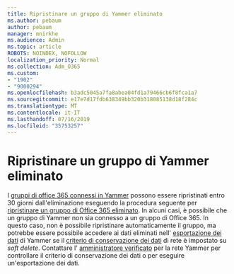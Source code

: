```yaml
---
title: Ripristinare un gruppo di Yammer eliminato
ms.author: pebaum
author: pebaum
manager: mnirkhe
ms.audience: Admin
ms.topic: article
ROBOTS: NOINDEX, NOFOLLOW
localization_priority: Normal
ms.collection: Adm_O365
ms.custom:
- "1902"
- "9000294"
ms.openlocfilehash: b3adc5045a7fa8abea04fd1a79466cb6f8fca1a7
ms.sourcegitcommit: e17e7d17fdb638349bb320b318085138d18f284c
ms.translationtype: MT
ms.contentlocale: it-IT
ms.lasthandoff: 07/16/2019
ms.locfileid: "35753257"
---
```

# <a name="restore-a-deleted-yammer-group"></a>Ripristinare un gruppo di Yammer eliminato

I [gruppi di office 365 connessi in Yammer](https://docs.microsoft.com/yammer/manage-yammer-groups/yammer-and-office-365-groups) possono essere ripristinati entro 30 giorni dall'eliminazione eseguendo la procedura seguente per [ripristinare un gruppo di Office 365 eliminato](https://support.office.com/article/restore-a-deleted-office-365-group-b7c66b59-657a-4e1a-8aa0-8163b1f4eb54).
In alcuni casi, è possibile che un gruppo di Yammer non sia connesso a un gruppo di Office 365. In questo caso, non è possibile ripristinare automaticamente il gruppo, ma potrebbe essere possibile accedere ai dati eliminati nell' [esportazione dei dati](https://docs.microsoft.com/yammer/manage-security-and-compliance/export-yammer-enterprise-data) di Yammer se il [criterio di conservazione dei dati](https://docs.microsoft.com/yammer/manage-security-and-compliance/manage-data-compliance) di rete è impostato su *soft delete*. Contattare l' [amministratore verificato](https://docs.microsoft.com/yammer/manage-yammer-users/manage-yammer-admins) per la rete Yammer per controllare il criterio di conservazione dei dati o per eseguire un'esportazione dei dati.
